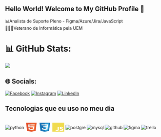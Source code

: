 ## Hello World! Welcome to My GitHub Profile 🚀

📊Analista de Suporte Pleno - Figma/Azure/Jira/JavaScript<br>👨🏻‍💻Veterano de Informática pela UEM<br>

# 📊 GitHub Stats:
![](https://github-readme-stats.vercel.app/api/top-langs/?username=RenanBatista17&theme=radical&hide_border=false&include_all_commits=false&count_private=false&layout=compact)

## 🌐 Socials:
[![Facebook](https://img.shields.io/badge/Facebook-%231877F2.svg?logo=Facebook&logoColor=white)](https://www.facebook.com/renan.batistameyringjunior)
[![Instagram](https://img.shields.io/badge/Instagram-%23E4405F.svg?logo=Instagram&logoColor=white)](https://www.instagram.com/junior_meyring/)
[![LinkedIn](https://img.shields.io/badge/LinkedIn-%230077B5.svg?logo=linkedin&logoColor=white)](https://www.linkedin.com/in/renan-batista/)

## Tecnologias que eu uso no meu dia

<div style="display: inline_block"><br>
  <img align="center" alt="python" height="30" width="40" src='https://cdn.jsdelivr.net/gh/devicons/devicon/icons/python/python-original.svg'>
  <img align="center" alt="HTML" height="30" width="40" src="https://raw.githubusercontent.com/devicons/devicon/master/icons/html5/html5-original.svg">
  <img align="center" alt="CSS" height="30" width="40" src="https://raw.githubusercontent.com/devicons/devicon/master/icons/css3/css3-original.svg">
  <img align="center" alt="js" height="30" width="40" src="https://raw.githubusercontent.com/devicons/devicon/master/icons/javascript/javascript-plain.svg">
  <img align="center" alt="postgre" height="30" width="40" src='https://cdn.jsdelivr.net/gh/devicons/devicon/icons/postgresql/postgresql-original.svg'>
  <img align="center" alt="mysql" height="30" width="40" src='https://cdn.jsdelivr.net/gh/devicons/devicon/icons/mysql/mysql-original.svg'>
  <img align="center" alt="github" height="30" width="40" src='https://cdn.jsdelivr.net/gh/devicons/devicon/icons/github/github-original.svg'>
  <img align="center" alt="figma" height="30" width="40" src='https://cdn.jsdelivr.net/gh/devicons/devicon/icons/figma/figma-original.svg'>
  <img align="center" alt="trello" height="30" width="40" src='https://cdn.jsdelivr.net/gh/devicons/devicon/icons/trello/trello-plain.svg'>
</div>
